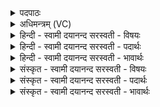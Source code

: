 <details><summary>पदपाठः</summary>

ग॒न्ध॒र्वः। त्वा॒। वि॒श्वाव॑सुः॒। वि॒श्व॑वसु॒रिति॑ वि॒श्वऽव॑सुः। परि॑। द॒धा॒तु॒। विश्व॑स्य। अरि॑ष्ट्यै। यज॑मानस्य। प॒रि॒धिरिति॑ परि॒ऽधिः। अ॒सि॒। अ॒ग्निः। इ॒डः। ई॒डि॒तः। इन्द्र॑स्य। बा॒हुः। अ॒सि॒। दक्षि॑णः। विश्व॑स्य। अरि॑ष्ट्यै। यज॑मानस्य। प॒रि॒धिरिति॑ परि॒ऽधिः। अ॒सि॒। अ॒ग्निः। इ॒डः। ई॒डि॒तः। मि॒त्रावरु॑णौ। त्वा॒। उ॒त्त॒र॒तः। परि॑। ध॒त्ता॒म्। ध्रु॒वेण॑। धर्म॑णा। विश्व॑स्य। अरि॑ष्ट्यै। यज॑मानस्य। प॒रि॒धिरिति॑ परि॒ऽधिः। अ॒सि॒। अ॒ग्निः। इ॒डः। ई॒डि॒तः। ३।
</details>

<details><summary>अधिमन्त्रम् (VC)</summary>

- अग्निः सर्वस्य
- परमेष्ठी प्रजापतिर्ऋषिः
- भुरिग् आर्ची त्रिष्टुप्, भुरिग् आर्ची पङ्क्तिः
- धैवतः, पञ्चमः
</details>

<details><summary>हिन्दी - स्वामी दयानन्द सरस्वती  - विषयः</summary>

उक्त यज्ञ अग्नि आदि पदार्थों से धारण किया जाता है, सो अगले मन्त्र में उपदेश किया है ॥
</details>

<details><summary>हिन्दी - स्वामी दयानन्द सरस्वती  - पदार्थः</summary>

पदार्थान्वयभाषाः -  विद्वान् लोगों ने जिस (गन्धर्वः) पृथिवी वा वाणी के धारण करनेवाले (विश्वावसुः) विश्व को बसानेवाले [(परिधिः) सब ओर से सब वस्तुओं को धारण करनेवाले] (इडः) स्तुति करने योग्य (अग्निः) सूर्य्यरूप अग्नि की (ईडितः) स्तुति (असि) की है, जो (विश्वस्य) संसार के वा विशेष करके (यजमानस्य) यज्ञ करनेवाले विद्वान् के (अरिष्ट्यै) दुःखनिवारण से सुख के लिये इस यज्ञ को (परिदधातु) धारण करता है, इससे विद्वान् [त्वा] उसको विद्या की सिद्धि के लिये (परिदधातु) धारण करे और विद्वानों से जो वायु (इन्द्रस्य) सूर्य्य का (बाहुः) बल और (दक्षिणः) वर्षा की प्राप्ति कराने अथवा (परिधिः) शिल्पविद्या का धारण करानेवाला तथा (इडः) दाह प्रकाश आदि गुणवाला होने से स्तुति के योग्य (ईडितः) खोजा हुआ और (अग्निः) प्रत्यक्ष अग्नि (असि) है। वे वायु वा अग्नि अच्छी प्रकार शिल्पविद्या में युक्त किये हुए (यजमानस्य) शिल्पविद्या के चाहनेवाले वा (विश्वस्य) सब प्राणियों के (अरिष्ट्यै) सुख के लिये (असि) होते हैं और जो ब्रह्माण्ड में रहने और गमन वा आगमन स्वभाववाले (मित्रावरुणौ) प्राण और अपान वायु हैं, वे (ध्रुवेण) निश्चल (धर्मणा) अपनी धारण शक्ति से (उत्तरतः) पूर्वोक्त वायु और अग्नि से उत्तर अर्थात् उपरान्त समय में (विश्वस्य) चराचर जगत् वा (यजमानस्य) सब से मित्रभाव में वर्त्तनेवाले सज्जन पुरुष के (अरिष्ट्यै) सुख के हेतु (त्वा) उस पूर्वोक्त यज्ञ को (परिधत्ताम्) सब प्रकार से धारण करते हैं तथा जो विद्वानों से (इडः) विद्या की प्राप्ति के लिये प्रशंसा करने के योग्य और (परिधिः) सब शिल्पविद्या की सिद्धि की अवधि तथा (ईडितः) विद्या की इच्छा करनेवालों से प्रशंसा को प्राप्त (अग्निः) बिजुलीरूप अग्नि (असि) है, वह भी इस यज्ञ को सब प्रकार से धारण करता है। इन के गुणों को मनुष्य यथावत् जान के उपयोग करे ॥३॥
</details>

<details><summary>हिन्दी - स्वामी दयानन्द सरस्वती  - भावार्थः</summary>

भावार्थभाषाः -  ईश्वर ने जो सूर्य्य, विद्युत् और प्रत्यक्ष रूप से तीन प्रकार का अग्नि रचा है, वह विद्वानों से शिल्पविद्या के द्वारा यन्त्रादिकों में अच्छी प्रकार युक्त किया हुआ अनेक कार्य्यों को सिद्ध करनेवाला होता है ॥३॥
</details>

<details><summary>संस्कृत - स्वामी दयानन्द सरस्वती  - विषयः</summary>

स यज्ञोऽग्न्यादिभिर्धार्य्यत इत्युपदिश्यते ॥
</details>

<details><summary>संस्कृत - स्वामी दयानन्द सरस्वती  - पदार्थः</summary>

पदार्थान्वयभाषाः -  विद्वद्भिर्योऽयं गन्धर्वो विश्वावसुरिडोऽग्निरीडितोऽ(स्य)स्ति, स विश्वस्य यजमानस्य चारिष्ट्यै यज्ञं परिदधाति, तस्मात् [त्वा] विद्यासिद्ध्यर्थं मनुष्यो यथावत् परिदधातु। विदुषा यो वायुरिन्द्रस्य बाहुर्दक्षिणः परिधिरिड ईडितोऽग्निश्चा(स्य)स्ति, स सम्यक् प्रयोजितो यजमानस्य विश्वस्यारिष्ट्यै [असि] भवति। यौ ब्रह्माण्डस्थौ गमनागमनशीलौ मित्रावरुणौ प्राणापानौ स्तस्तौ ध्रुवेण धर्मणोत्तरतो विश्वस्य यजमानस्यारिष्ट्यै तं यज्ञं परिधत्तां सर्वतो धारयतः। यो विद्वद्भिरिडः परिधिरीडितोऽग्निर्विद्युदस्ति, सोऽपीमं यज्ञं सर्वतः परिदधात्येतान् मनुष्यो यथागुणं सम्यग् दधातु ॥३॥
</details>

<details><summary>संस्कृत - स्वामी दयानन्द सरस्वती  - भावार्थः</summary>

भावार्थभाषाः -  ईश्वरेण यः सूर्य्यविद्युत्प्रत्यक्षरूपेण त्रिविधोऽग्निर्निर्मितः, स मनुष्यैर्विद्यया सम्यग्योजितः सन् बहूनि कार्य्याणि साधयतीति ॥३॥
</details>